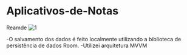 # Aplicativos-de-Notas
Reamde
![1](https://user-images.githubusercontent.com/63808405/139127142-ce145432-736e-4493-ac10-30694b3f89f3.png)

-O salvamento dos dados é feito localmente utilizando a biblioteca de persistência de dados
Room.
-Utilizei arquitetura MVVM
